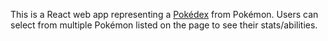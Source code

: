This is a React web app representing a [Pokédex](https://pokemon.fandom.com/wiki/Pok%C3%A9dex) from Pokémon. Users can select from multiple Pokémon listed on the page to see their stats/abilities.

